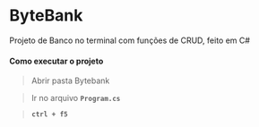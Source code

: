 # ByteBank
Projeto de Banco no terminal com funções de CRUD, feito em C# 

#### Como executar o projeto

> Abrir pasta Bytebank

> Ir no arquivo **`Program.cs`**

> **`ctrl + f5`**

